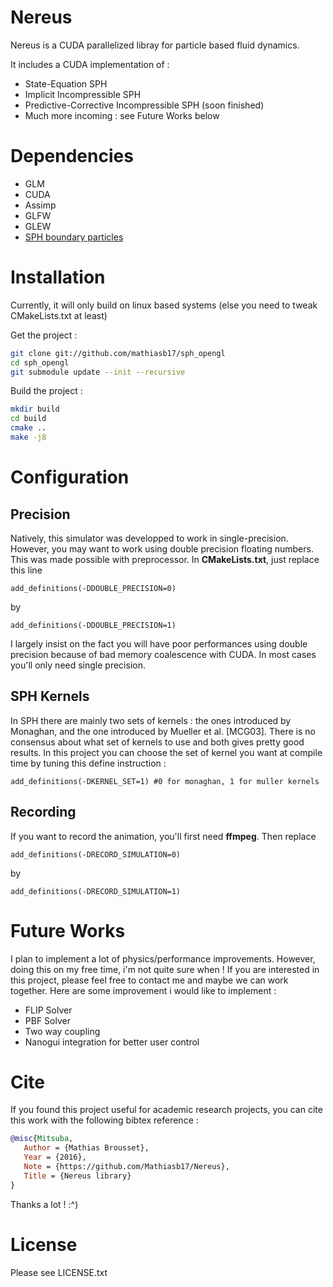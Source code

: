 # Nereus

Nereus is a CUDA parallelized libray for particle based fluid dynamics.

It includes a CUDA implementation of :

* State-Equation SPH
* Implicit Incompressible SPH
* Predictive-Corrective Incompressible SPH (soon finished)
* Much more incoming : see Future Works below

# Dependencies

* GLM
* CUDA
* Assimp
* GLFW
* GLEW
* [SPH boundary particles](https://github.com/Mathiasb17/sph_boundary_particles)

# Installation

Currently, it will only build on linux based systems (else you need to tweak CMakeLists.txt at least)

Get the project :

```bash
git clone git://github.com/mathiasb17/sph_opengl
cd sph_opengl
git submodule update --init --recursive
```

Build the project :

```bash
mkdir build
cd build
cmake ..
make -j8
```

# Configuration

## Precision

Natively, this simulator was developped to work in single-precision. However, you may want to work using double precision floating numbers. This was made possible with preprocessor. 
In **CMakeLists.txt**, just replace this line 

```
add_definitions(-DDOUBLE_PRECISION=0)
```

by

```
add_definitions(-DDOUBLE_PRECISION=1)
```

I largely insist on the fact you will have poor performances using double precision because of bad memory coalescence with CUDA. In most cases you'll only need single precision.

## SPH Kernels

In SPH there are mainly two sets of kernels : the ones introduced by Monaghan, and the one introduced by Mueller et al. [MCG03]. There is no consensus about what set of kernels to use and both
gives pretty good results. In this project you can choose the set of kernel you want at compile time by tuning this define instruction :

```
add_definitions(-DKERNEL_SET=1) #0 for monaghan, 1 for muller kernels
```

## Recording

If you want to record the animation, you'll first need **ffmpeg**. Then replace

```
add_definitions(-DRECORD_SIMULATION=0)
```

by

```
add_definitions(-DRECORD_SIMULATION=1)
```

# Future Works

I plan to implement a lot of physics/performance improvements. However, doing this on my free time, i'm not quite sure when ! If you are interested in this project, please feel free to contact me and maybe
we can work together. Here are some improvement i would like to implement :

* FLIP Solver
* PBF Solver
* Two way coupling
* Nanogui integration for better user control

# Cite

If you found this project useful for academic research projects, you can cite this work with the following bibtex reference :

```bibtex
@misc{Mitsuba,
   Author = {Mathias Brousset},
   Year = {2016},
   Note = {https://github.com/Mathiasb17/Nereus},
   Title = {Nereus library}
} 
```

Thanks a lot ! :^)

# License

Please see LICENSE.txt
